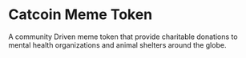 # Catcoin Meme Token
A community Driven meme token that provide charitable donations to mental health organizations and animal shelters around the globe.
